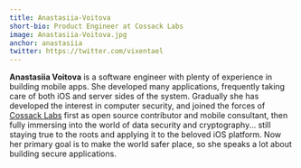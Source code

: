```yaml
---
title: Anastasiia-Voitova
short-bio: Product Engineer at Cossack Labs
image: Anastasiia-Voitova.jpg
anchor: anastasiia
twitter: https://twitter.com/vixentael
---
```


<strong>Anastasiia Voitova</strong> is a software engineer with plenty of experience in building mobile apps. She developed many applications, frequently taking care of both iOS and server sides of the system. Gradually she has developed the interest in computer security, and joined the forces of [Cossack Labs](https://www.cossacklabs.com/) first as open source contributor and mobile consultant, then fully immersing into the world of data security and cryptography... still staying true to the roots and applying it to the beloved iOS platform. Now her primary goal is to make the world safer place, so she speaks a lot about building secure applications.